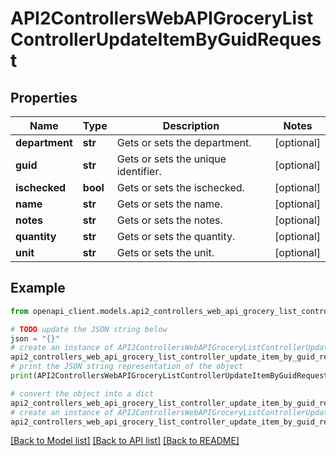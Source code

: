 # API2ControllersWebAPIGroceryListControllerUpdateItemByGuidRequest



## Properties

Name | Type | Description | Notes
------------ | ------------- | ------------- | -------------
**department** | **str** | Gets or sets the department. | [optional] 
**guid** | **str** | Gets or sets the unique identifier. | [optional] 
**ischecked** | **bool** | Gets or sets the ischecked. | [optional] 
**name** | **str** | Gets or sets the name. | [optional] 
**notes** | **str** | Gets or sets the notes. | [optional] 
**quantity** | **str** | Gets or sets the quantity. | [optional] 
**unit** | **str** | Gets or sets the unit. | [optional] 

## Example

```python
from openapi_client.models.api2_controllers_web_api_grocery_list_controller_update_item_by_guid_request import API2ControllersWebAPIGroceryListControllerUpdateItemByGuidRequest

# TODO update the JSON string below
json = "{}"
# create an instance of API2ControllersWebAPIGroceryListControllerUpdateItemByGuidRequest from a JSON string
api2_controllers_web_api_grocery_list_controller_update_item_by_guid_request_instance = API2ControllersWebAPIGroceryListControllerUpdateItemByGuidRequest.from_json(json)
# print the JSON string representation of the object
print(API2ControllersWebAPIGroceryListControllerUpdateItemByGuidRequest.to_json())

# convert the object into a dict
api2_controllers_web_api_grocery_list_controller_update_item_by_guid_request_dict = api2_controllers_web_api_grocery_list_controller_update_item_by_guid_request_instance.to_dict()
# create an instance of API2ControllersWebAPIGroceryListControllerUpdateItemByGuidRequest from a dict
api2_controllers_web_api_grocery_list_controller_update_item_by_guid_request_from_dict = API2ControllersWebAPIGroceryListControllerUpdateItemByGuidRequest.from_dict(api2_controllers_web_api_grocery_list_controller_update_item_by_guid_request_dict)
```
[[Back to Model list]](../README.md#documentation-for-models) [[Back to API list]](../README.md#documentation-for-api-endpoints) [[Back to README]](../README.md)


